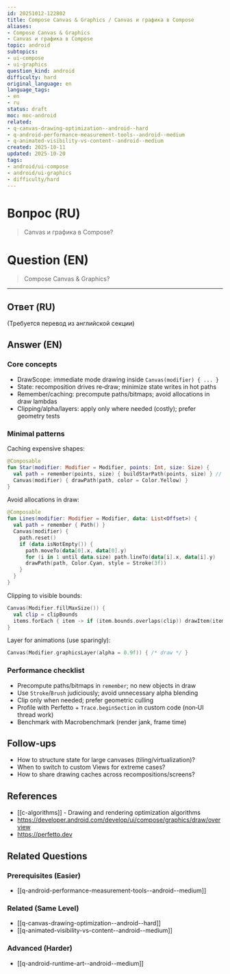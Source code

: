 ```yaml
---
id: 20251012-122802
title: Compose Canvas & Graphics / Canvas и графика в Compose
aliases:
- Compose Canvas & Graphics
- Canvas и графика в Compose
topic: android
subtopics:
- ui-compose
- ui-graphics
question_kind: android
difficulty: hard
original_language: en
language_tags:
- en
- ru
status: draft
moc: moc-android
related:
- q-canvas-drawing-optimization--android--hard
- q-android-performance-measurement-tools--android--medium
- q-animated-visibility-vs-content--android--medium
created: 2025-10-11
updated: 2025-10-20
tags:
- android/ui-compose
- android/ui-graphics
- difficulty/hard
---
```


# Вопрос (RU)
> Canvas и графика в Compose?

# Question (EN)
> Compose Canvas & Graphics?

---

## Ответ (RU)

(Требуется перевод из английской секции)

## Answer (EN)

### Core concepts
- DrawScope: immediate mode drawing inside `Canvas(modifier) { ... }`
- State: recomposition drives re‑draw; minimize state writes in hot paths
- Remember/caching: precompute paths/bitmaps; avoid allocations in draw lambdas
- Clipping/alpha/layers: apply only where needed (costly); prefer geometry tests

### Minimal patterns

Caching expensive shapes:
```kotlin
@Composable
fun Star(modifier: Modifier = Modifier, points: Int, size: Size) {
  val path = remember(points, size) { buildStarPath(points, size) } // precompute
  Canvas(modifier) { drawPath(path, color = Color.Yellow) }
}
```

Avoid allocations in draw:
```kotlin
@Composable
fun Lines(modifier: Modifier = Modifier, data: List<Offset>) {
  val path = remember { Path() }
  Canvas(modifier) {
    path.reset()
    if (data.isNotEmpty()) {
      path.moveTo(data[0].x, data[0].y)
      for (i in 1 until data.size) path.lineTo(data[i].x, data[i].y)
      drawPath(path, Color.Cyan, style = Stroke(3f))
    }
  }
}
```

Clipping to visible bounds:
```kotlin
Canvas(Modifier.fillMaxSize()) {
  val clip = clipBounds
  items.forEach { item -> if (item.bounds.overlaps(clip)) drawItem(item) }
}
```

Layer for animations (use sparingly):
```kotlin
Canvas(Modifier.graphicsLayer(alpha = 0.9f)) { /* draw */ }
```

### Performance checklist
- Precompute paths/bitmaps in `remember`; no new objects in draw
- Use `Stroke`/`Brush` judiciously; avoid unnecessary alpha blending
- Clip only when needed; prefer geometric culling
- Profile with Perfetto + `Trace.beginSection` in custom code (non‑UI thread work)
- Benchmark with Macrobenchmark (render jank, frame time)

## Follow-ups
- How to structure state for large canvases (tiling/virtualization)?
- When to switch to custom Views for extreme cases?
- How to share drawing caches across recompositions/screens?

## References
- [[c-algorithms]] - Drawing and rendering optimization algorithms
- https://developer.android.com/develop/ui/compose/graphics/draw/overview
- https://perfetto.dev

## Related Questions

### Prerequisites (Easier)
- [[q-android-performance-measurement-tools--android--medium]]

### Related (Same Level)
- [[q-canvas-drawing-optimization--android--hard]]
- [[q-animated-visibility-vs-content--android--medium]]

### Advanced (Harder)
- [[q-android-runtime-art--android--medium]]
